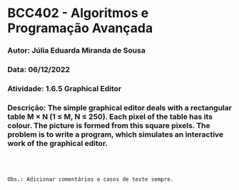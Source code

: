 # BCC402 - Algoritmos e Programação Avançada

### Autor: Júlia Eduarda Miranda de Sousa
### Data: 06/12/2022
### Atividade: 1.6.5 Graphical Editor
### Descrição: The simple graphical editor deals with a rectangular table M × N (1 ≤ M, N ≤ 250). Each pixel of the table has its colour. The picture is formed from this square pixels. The problem is to write a program, which simulates an interactive work of the graphical editor.

<br>
<br>

`Obs.: Adicionar comentários e casos de teste sempre.`